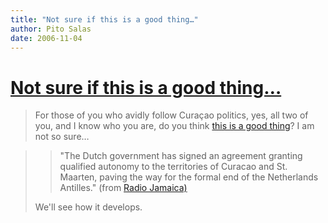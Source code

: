 ```yaml
---
title: "Not sure if this is a good thing…"
author: Pito Salas
date: 2006-11-04
---
```

# [Not sure if this is a good thing…](None)



>
> For those of you who avidly follow Curaçao politics, yes, all two of you,
> and I know who you are, do you think [this is a good
> thing](<http://www.radiojamaica.com/news/story.php?category=6&story=29736>)?
> I am not so sure…
>

>> "The Dutch government has signed an agreement granting qualified autonomy
to the territories of Curacao and St. Maarten, paving the way for the formal
end of the Netherlands Antilles." (from [Radio Jamaica)  
> ](<http://www.radiojamaica.com/news/story.php?category=6&story=29736>)
>
> We'll see how it develops.


